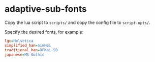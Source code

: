 # adaptive-sub-fonts

Copy the lua script to `scripts/` and copy the config file to `script-opts/`.

Specify the desired fonts, for example:

```ini
lgc=Helvetica
simplified_han=SimHei
traditional_han=DFKai-SB
japanese=MS Gothic
```
